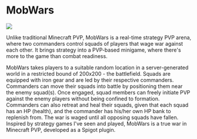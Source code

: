 ﻿# MobWars

[![](https://img.youtube.com/vi/sl4aAhLQ2gQ/0.jpg)](https://youtu.be/sl4aAhLQ2gQ)

Unlike traditional Minecraft PVP, MobWars is a real-time strategy PVP arena, where two commanders control squads of players that wage war against each other. It brings strategy into a PVP-based minigame, where there's more to the game than combat readiness.

MobWars takes players to a suitable random location in a server-generated world in a restricted bound of 200x200 - the battlefield. Squads are equipped with iron gear and are led by their respective commanders. Commanders can move their squads into battle by positioning them near the enemy squad(s). Once engaged, squad members can freely initiate PVP against the enemy players without being confined to formation. Commanders can also retreat and heal their squads, given that each squad has an HP (health), and the commander has his/her own HP bank to replenish from. The war is waged until all opposing squads have fallen. Inspired by strategy games I've seen and played, MobWars is a true war in Minecraft PVP, developed as a Spigot plugin.
